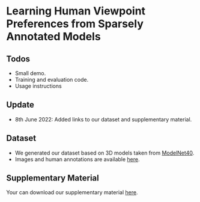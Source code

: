 # Learning Human Viewpoint Preferences from Sparsely Annotated Models

## Todos
  - Small demo.
  - Training and evaluation code.
  - Usage instructions

## Update
  - 8th June 2022: Added links to our dataset and supplementary material.

## Dataset
  - We generated our dataset based on 3D models taken from [ModelNet40](http://modelnet.cs.princeton.edu/ModelNet40.zip).
  - Images and human annotations are available [here](https://cloudstore.uni-ulm.de/s/6tEeBKn4xY6Y4cQ/download/modelnet28.zip).

## Supplementary Material
Your can download our supplementary material [here](https://cloudstore.uni-ulm.de/s/9kRon5m2CDw6ibq/download/supplementary_material.pdf).


